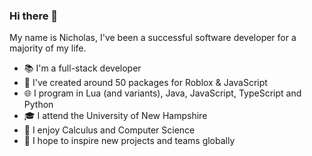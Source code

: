 ### Hi there 👋

My name is Nicholas, I've been a successful software developer for a majority of my life.
-  📚 I'm a full-stack developer
-  📢 I've created around 50 packages for Roblox & JavaScript
-  🌐 I program in Lua (and variants), Java, JavaScript, TypeScript and Python
-  🎓 I attend the University of New Hampshire
-  🧮 I enjoy Calculus and Computer Science
-  🧡 I hope to inspire new projects and teams globally
